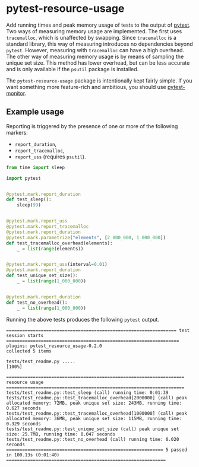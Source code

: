 # pytest-resource-usage

Add running times and peak memory usage of tests to the output of
[pytest](https://pytest.org). Two ways of measuring memory usage are
implemented. The first uses `tracemalloc`, which is unaffected by
swapping. Since `tracemalloc` is a standard library, this way of
measuring introduces no dependencies beyond `pytest`. However, measuring
with `tracemalloc` can have a high overhead. The other way of measuring
memory usage is by means of sampling the unique set size. This method
has lower overhead, but can be less accurate and is only available if
the `psutil` package is installed.

The `pytest-resource-usage` package is intentionally kept fairly simple.
If you want something more feature-rich and ambitious, you should use
[pytest-monitor](https://github.com/CFMTech/pytest-monitor).


## Example usage

Reporting is triggered by the presence of one or more of the following markers:
* `report_duration`,
* `report_tracemalloc`,
* `report_uss` (requires `psutil`).

```python
from time import sleep

import pytest


@pytest.mark.report_duration
def test_sleep():
    sleep(99)


@pytest.mark.report_uss
@pytest.mark.report_tracemalloc
@pytest.mark.report_duration
@pytest.mark.parametrize("elements", [2_000_000, 1_000_000])
def test_tracemalloc_overhead(elements):
    _ = list(range(elements))


@pytest.mark.report_uss(interval=0.01)
@pytest.mark.report_duration
def test_unique_set_size():
    _ = list(range(1_000_000))


@pytest.mark.report_duration
def test_no_overhead():
    _ = list(range(1_000_000))
```

Running the above tests produces the following `pytest` output.

```
================================================================ test session starts =================================================================
plugins: pytest_resource_usage-0.2.0
collected 5 items                                                                                                                                    

tests/test_readme.py .....                                                                                                                     [100%]

=================================================================== resource usage ===================================================================
tests/test_readme.py::test_sleep (call) running time: 0:01:39
tests/test_readme.py::test_tracemalloc_overhead[2000000] (call) peak allocated memory: 72MB, peak unique set size: 243MB, running time: 0.627 seconds
tests/test_readme.py::test_tracemalloc_overhead[1000000] (call) peak allocated memory: 36MB, peak unique set size: 115MB, running time: 0.329 seconds
tests/test_readme.py::test_unique_set_size (call) peak unique set size: 25.7MB, running time: 0.047 seconds
tests/test_readme.py::test_no_overhead (call) running time: 0.020 seconds
=========================================================== 5 passed in 100.13s (0:01:40) ============================================================
```
